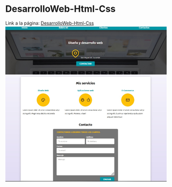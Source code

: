 # DesarrolloWeb-Html-Css
Link a la página:
[DesarrolloWeb-Html-Css](https://desarrollowebfirst.netlify.app/)
![texto alternativo](https://github.com/UserAnonn/DesarrolloWeb-Html-Css/blob/main/img/Pagina.jpg)
